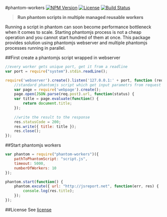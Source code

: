 #phantom-workers
[![NPM Version](http://img.shields.io/npm/v/phantom-workers.svg?style=flat-square)](https://npmjs.com/package/phantom-workers)
[![License](http://img.shields.io/npm/l/phantom-workers.svg?style=flat-square)](http://opensource.org/licenses/MIT)
[![Build Status](https://travis-ci.org/pofider/phantom-workers.png?branch=master)](https://travis-ci.org/pofider/phantom-workers)

> **Run phantom scripts in multiple  managed reusable workers**

Running a script in phantom can soon become performance bottleneck when it comes to scale. Starting phantomjs process is not a cheap operation and you cannot start hundred of them at once. This package provides solution using phantomjs webserver and multiple phantomjs processes running in parallel.


##First create a phantomjs script wrapped in webserver

```js
//every worker gets unique port, get it from a readline
var port = require("system").stdin.readLine();

require('webserver').create().listen('127.0.0.1:' + port, function (req, res) {       
	//standard phantomjs script which get input parametrs from request
	var page = require('webpage').create();
	page.open(JSON.parse(req.post).url, function(status) {
    var title = page.evaluate(function() {
	    return document.title;
	});
	
	//write the result to the response
	res.statusCode = 200;
    res.write({ title: title });
    res.close();
});

```

##Start phantomjs workers
```js
var phantom = require("phantom-workers")({
	pathToPhantomScript: "script.js",
	timeout: 5000,
	numberOfWorkers: 10
});

phantom.start(function() {
	phantom.excute({ url: "http://jsreport.net", function(err, res) {
		console.log(res.title);
	});
});
```

##License
See [license](https://github.com/pofider/phantom-workers/blob/master/LICENSE)